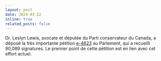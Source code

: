 ```yaml
---
layout: post
date: 2024-03-22
inline: true
related_posts: false
---
```


Dr. Leslyn Lewis, avocate et députée du Parti conservateur du Canada, a déposé la très importante pétition [e-4623](/petitions/can/e-4623) au Parlement, qui a recueilli 90,089 signatures. Le premier point de cette pétition est en lien avec cet effort actuel.
